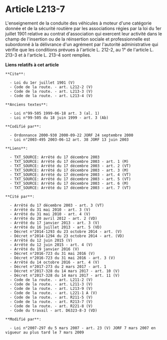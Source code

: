 # Article L213-7

L'enseignement de la conduite des véhicules à moteur d'une catégorie donnée et de la sécurité routière par les associations
régies par la loi du 1er juillet 1901 relative au contrat d'association qui exercent leur activité dans le champ de
l'insertion ou de la réinsertion sociale et professionnelle est subordonné à la délivrance d'un agrément par l'autorité
administrative qui vérifie que les conditions prévues à l'article L. 212-2, au 1° de l'article L. 213-3 et à l'article L.
213-4 sont remplies.

**Liens relatifs à cet article**

	**Cite**:

	  - Loi du 1er juillet 1901 (V)
	  - Code de la route. - art. L212-2 (V)
	  - Code de la route. - art. L213-3 (V)
	  - Code de la route. - art. L213-4 (V)

	**Anciens textes**:

	  - Loi n°99-505 1999-06-18 art. 3 (al. 1)
	  - Loi n°99-505 du 18 juin 1999 - art. 3 (Ab)

	**Codifié par**:

	  - Ordonnance 2000-930 2000-09-22 JORF 24 septembre 2000
	  - Loi n°2003-495 2003-06-12 art. 38 JORF 13 juin 2003

	**Liens**:

	  - TXT_SOURCE: Arrêté du 17 décembre 2003
	  - TXT_SOURCE: Arrêté du 17 décembre 2003 - art. 1 (M)
	  - TXT_SOURCE: Arrêté du 17 décembre 2003 - art. 2 (VT)
	  - TXT_SOURCE: Arrêté du 17 décembre 2003 - art. 3 (M)
	  - TXT_SOURCE: Arrêté du 17 décembre 2003 - art. 4 (VT)
	  - TXT_SOURCE: Arrêté du 17 décembre 2003 - art. 5 (VT)
	  - TXT_SOURCE: Arrêté du 17 décembre 2003 - art. 6 (M)
	  - TXT_SOURCE: Arrêté du 17 décembre 2003 - art. 7 (VT)

	**Cité par**:

	  - Arrêté du 17 décembre 2003 - art. 3 (VT)
	  - Arrêté du 31 mai 2010 - art. 3 (V)
	  - Arrêté du 31 mai 2010 - art. 4 (V)
	  - Arrêté du 20 avril 2012 - art. 2 (VD)
	  - Arrêté du 17 janvier 2013 - art. 3 (V)
	  - Arrêté du 16 juillet 2013 - art. 5 (VD)
	  - Décret n°2014-1293 du 23 octobre 2014 - art. (V)
	  - Décret n°2014-1294 du 23 octobre 2014 - art. (VD)
	  - Arrêté du 12 juin 2015 (V)
	  - Arrêté du 12 juin 2015 - art. 4 (V)
	  - Arrêté du 19 janvier 2016 (V)
	  - Décret n°2016-723 du 31 mai 2016 (V)
	  - Décret n°2016-723 du 31 mai 2016 - art. 3 (V)
	  - Arrêté du 14 octobre 2016 - art. 4 (V)
	  - Décret n°2017-273 du 2 mars 2017 - art. 1
	  - Décret n°2017-328 du 14 mars 2017 - art. 10 (V)
	  - Décret n°2017-328 du 14 mars 2017 - art. 11 (V)
	  - Code de la route. - art. L211-2 (V)
	  - Code de la route. - art. L211-3 (V)
	  - Code de la route. - art. L213-9 (V)
	  - Code de la route. - art. L221-1 A (V)
	  - Code de la route. - art. R211-5 (V)
	  - Code de la route. - art. R213-7 (V)
	  - Code de la route. - art. R221-8 (V)
	  - Code du travail - art. D6323-8-3 (VD)

	**Modifié par**:

	  - Loi n°2007-297 du 5 mars 2007 - art. 23 (V) JORF 7 mars 2007 en vigueur au plus tard le 7 mars 2009
